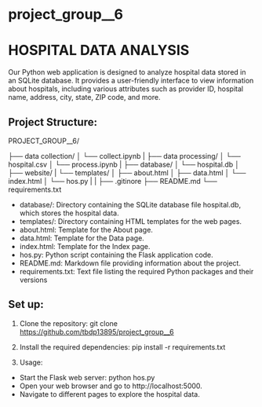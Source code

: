 # project_group__6

# HOSPITAL DATA ANALYSIS

Our Python web application is designed to analyze hospital data stored in an SQLite database. It provides a user-friendly interface to view information about hospitals, including various attributes such as provider ID, hospital name, address, city, state, ZIP code, and more.


## Project Structure:

PROJECT_GROUP__6/

├── data collection/
│   └── collect.ipynb
|
├── data processing/
│   └── hospital.csv
│   └── process.ipynb
|
├── database/
│   └── hospital.db
│
├── website/
|   └── templates/
│       ├── about.html
│       ├── data.html
│       └── index.html
│       └── hos.py
|
|
├── .gitinore
├── README.md
└── requirements.txt

- database/: Directory containing the SQLite database file hospital.db, which stores the hospital data.
- templates/: Directory containing HTML templates for the web pages.
- about.html: Template for the About page.
- data.html: Template for the Data page.
- index.html: Template for the Index page.
- hos.py: Python script containing the Flask application code.
- README.md: Markdown file providing information about the project.
- requirements.txt: Text file listing the required Python packages and their versions

## Set up:
1. Clone the repository:
git clone https://github.com/tbdp13895/project_group__6

2. Install the required dependencies:
pip install -r requirements.txt

3. Usage:
- Start the Flask web server: python hos.py
- Open your web browser and go to http://localhost:5000.
- Navigate to different pages to explore the hospital data.